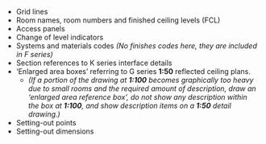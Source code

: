 - Grid lines
- Room names, room numbers and finished ceiling levels (FCL)
- Access panels
- Change of level indicators
- Systems and materials codes
_(No finishes codes here, they are included in F series)_
- Section references to K series interface details
- ‘Enlarged area boxes’ referring to G series **1:50** reflected ceiling plans.
    - _(If a portion of the drawing at **1:100** becomes graphically too heavy due to small rooms and the required amount of description, draw an ‘enlarged area reference box’, do not show any description within the box at **1:100**, and show description items on a **1:50** detail drawing.)_
- Setting-out points
- Setting-out dimensions